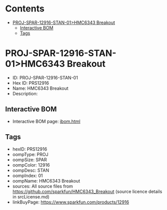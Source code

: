 



Contents
========

* [PROJ-SPAR-12916-STAN-01>HMC6343 Breakout](#proj-spar-12916-stan-01hmc6343-breakout)
	* [Interactive BOM](#interactive-bom)
	* [Tags](#tags)

# PROJ-SPAR-12916-STAN-01>HMC6343 Breakout

- ID: PROJ-SPAR-12916-STAN-01
- Hex ID: PRS12916
- Name: HMC6343 Breakout
- Description: 

## Interactive BOM

- Interactive BOM page: [ibom.html](kicad/bom/ibom.html)

## Tags

- hexID: PRS12916
- oompType: PROJ
- oompSize: SPAR
- oompColor: 12916
- oompDesc: STAN
- oompIndex: 01
- oompName: HMC6343 Breakout
- sources: All source files from https://github.com/sparkfun/HMC6343_Breakout (source licence details in srcLicense.md)
- linkBuyPage: https://www.sparkfun.com/products/12916

